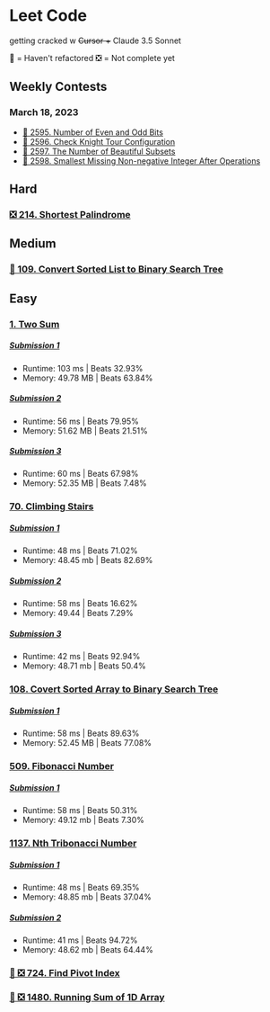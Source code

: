 # Leet Code

getting cracked w ~~Cursor +~~ Claude 3.5 Sonnet

🚨 = Haven't refactored
❎ = Not complete yet

## Weekly Contests

### March 18, 2023
- [🚨 2595. Number of Even and Odd Bits](/weekly-contest/mar-18/2595-even-odd-bits.md)
- [🚨 2596. Check Knight Tour Configuration](/weekly-contest/mar-18/2596-knight-tour-config.md)
- [🚨 2597. The Number of Beautiful Subsets](/weekly-contest/mar-18/2597-beautiful-subsets.md)
- [🚨 2598. Smallest Missing Non-negative Integer After Operations](/weekly-contest/mar-18/2598-SMNIAO.md)

## Hard

### [❎ 214. Shortest Palindrome]()

## Medium

### [🚨 109. Convert Sorted List to Binary Search Tree]()

## Easy

### [1. Two Sum](https://leetcode.com/problems/two-sum/description/)

##### [Submission 1](/easy/1-two-sum/1-two-sum-1.js)

- Runtime: 103 ms | Beats 32.93%
- Memory: 49.78 MB | Beats 63.84%

##### [Submission 2](/easy/1-two-sum/1-two-sum-2.js)

- Runtime: 56 ms | Beats 79.95%
- Memory: 51.62 MB | Beats 21.51%

##### [Submission 3](/easy/1-two-sum/1-two-sum-3.js)

- Runtime: 60 ms | Beats 67.98%
- Memory: 52.35 MB | Beats 7.48%

### [70. Climbing Stairs](https://leetcode.com/problems/climbing-stairs/description/)

##### [Submission 1](/easy/70-climbing-stairs/70-climbing-stairs-1.js)

- Runtime: 48 ms | Beats 71.02%
- Memory: 48.45 mb | Beats 82.69%

##### [Submission 2](/easy/70-climbing-stairs/70-climbing-stairs-2.js)

- Runtime: 58 ms | Beats 16.62%
- Memory: 49.44 | Beats 7.29%

##### [Submission 3](/easy/70-climbing-stairs/70-climbing-stairs-3.js)

- Runtime: 42 ms | Beats 92.94%
- Memory: 48.71 mb | Beats 50.4%

### [108. Covert Sorted Array to Binary Search Tree](https://leetcode.com/problems/convert-sorted-array-to-binary-search-tree/description/)

##### [Submission 1](/easy/108-convert-sorted-array-bst/108-convert-sorted-array-bst-1.js)

- Runtime: 58 ms | Beats 89.63%
- Memory: 52.45 MB | Beats 77.08%

### [509. Fibonacci Number](https://leetcode.com/problems/fibonacci-number/description/)

##### [Submission 1](/easy/509-fibonacci-number/509-fibonacci-number-1.js)

- Runtime: 58 ms | Beats 50.31%
- Memory: 49.12 mb | Beats 7.30%

### [1137. Nth Tribonacci Number](https://leetcode.com/problems/n-th-tribonacci-number/description/)

##### [Submission 1](/easy/1137-nth-tribonacci-number/1137-nth-tribonacci-number-1.js)

- Runtime: 48 ms | Beats 69.35%
- Memory: 48.85 mb | Beats 37.04%

##### [Submission 2](/easy/1137-nth-tribonacci-number/1137-nth-tribonacci-number-2.js)

- Runtime: 41 ms | Beats 94.72%
- Memory: 48.62 mb | Beats 64.44%

### [🚨 ❎ 724. Find Pivot Index](https://leetcode.com/problems/find-pivot-index/description/)

### [🚨 ❎ 1480. Running Sum of 1D Array](https://leetcode.com/problems/running-sum-of-1d-array/description/)

